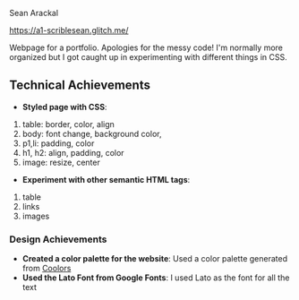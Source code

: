 Sean Arackal

https://a1-scriblesean.glitch.me/

Webpage for a portfolio. Apologies for the messy code! I'm normally more organized but I got caught up in experimenting with different things in CSS.

## Technical Achievements
- **Styled page with CSS**:
1. table: border, color, align
2. body: font change, background color, 
3. p1,li: padding, color
4. h1, h2: align, padding, color
5. image: resize, center

- **Experiment with other semantic HTML tags**:
1. table
2. links
3. images



### Design Achievements
- **Created a color palette for the website**: Used a color palette generated from [Coolors](https://media.discordapp.net/attachments/641632207634432010/1146580023600480346/palette.png?width=828&height=621)
- **Used the Lato  Font from Google Fonts**: I used Lato as the font for all the text
